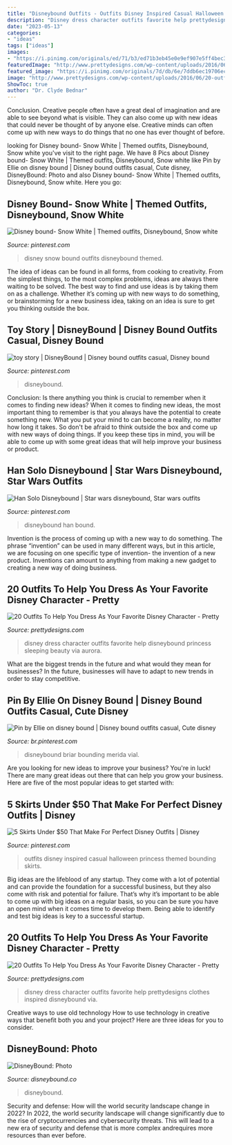```yaml
---
title: "Disneybound Outfits - Outfits Disney Inspired Casual Halloween Princess Themed Bounding Skirts"
description: "Disney dress character outfits favorite help prettydesigns clothes inspired disneybound via"
date: "2023-05-13"
categories:
- "ideas"
tags: ["ideas"]
images:
- "https://i.pinimg.com/originals/ed/71/b3/ed71b3eb45e0e9ef907e5ff4bec3504a.jpg"
featuredImage: "http://www.prettydesigns.com/wp-content/uploads/2016/06/20-outfits-to-help-your-dress-as-your-favorite-disney-character-7.jpg"
featured_image: "https://i.pinimg.com/originals/7d/db/6e/7ddb6ec19706ec74570ddbd04e592516.jpg"
image: "http://www.prettydesigns.com/wp-content/uploads/2016/06/20-outfits-to-help-your-dress-as-your-favorite-disney-character-7.jpg"
ShowToc: true
author: "Dr. Clyde Bednar"
---
```



Conclusion.
Creative people often have a great deal of imagination and are able to see beyond what is visible. They can also come up with new ideas that could never be thought of by anyone else. Creative minds can often come up with new ways to do things that no one has ever thought of before.

	

		
looking for Disney bound- Snow White | Themed outfits, Disneybound, Snow white you've visit to the right page. We have 8 Pics about Disney bound- Snow White | Themed outfits, Disneybound, Snow white like Pin by Ellie on disney bound | Disney bound outfits casual, Cute disney, DisneyBound: Photo and also Disney bound- Snow White | Themed outfits, Disneybound, Snow white. Here you go:
		
    
## Disney Bound- Snow White | Themed Outfits, Disneybound, Snow White

<img loading=lazy src="https://i.pinimg.com/originals/7d/db/6e/7ddb6ec19706ec74570ddbd04e592516.jpg" onerror="this.onerror=null;this.src='https://tse3.mm.bing.net/th?id=OIP.CH8WLv76Rs6mQIBgsAyjvQHaLH&amp;pid=15.1';" alt="Disney bound- Snow White | Themed outfits, Disneybound, Snow white">

_Source: pinterest.com_

>disney snow bound outfits disneybound themed. 

	

The idea of ideas can be found in all forms, from cooking to creativity. From the simplest things, to the most complex problems, ideas are always there waiting to be solved. The best way to find and use ideas is by taking them on as a challenge. Whether it’s coming up with new ways to do something, or brainstorming for a new business idea, taking on an idea is sure to get you thinking outside the box.

    
## Toy Story | DisneyBound | Disney Bound Outfits Casual, Disney Bound

<img loading=lazy src="https://i.pinimg.com/736x/e3/c4/e8/e3c4e8cb14507c550e4b395ee7d659c8.jpg" onerror="this.onerror=null;this.src='https://tse1.mm.bing.net/th?id=OIP.v3KX_wbWLlhiAPIlXAZdMQHaHa&amp;pid=15.1';" alt="toy story | DisneyBound | Disney bound outfits casual, Disney bound">

_Source: pinterest.com_

>disneybound. 

	

Conclusion: Is there anything you think is crucial to remember when it comes to finding new ideas?
When it comes to finding new ideas, the most important thing to remember is that you always have the potential to create something new. What you put your mind to can become a reality, no matter how long it takes. So don't be afraid to think outside the box and come up with new ways of doing things. If you keep these tips in mind, you will be able to come up with some great ideas that will help improve your business or product.

    
## Han Solo Disneybound | Star Wars Disneybound, Star Wars Outfits

<img loading=lazy src="https://i.pinimg.com/736x/71/7d/00/717d00bdd2519179adeb68ebca4c8943.jpg" onerror="this.onerror=null;this.src='https://tse1.mm.bing.net/th?id=OIP.iY_q6SIZa8bjT_bOvQiXDQHaHa&amp;pid=15.1';" alt="Han Solo Disneybound | Star wars disneybound, Star wars outfits">

_Source: pinterest.com_

>disneybound han bound. 

	

Invention is the process of coming up with a new way to do something. The phrase “invention” can be used in many different ways, but in this article, we are focusing on one specific type of invention- the invention of a new product. Inventions can amount to anything from making a new gadget to creating a new way of doing business.

    
## 20 Outfits To Help You Dress As Your Favorite Disney Character - Pretty

<img loading=lazy src="http://www.prettydesigns.com/wp-content/uploads/2016/06/20-outfits-to-help-your-dress-as-your-favorite-disney-character-7.jpg" onerror="this.onerror=null;this.src='https://tse3.mm.bing.net/th?id=OIP.FGXiBCLOAUFuVYcc3i9QGQHaII&amp;pid=15.1';" alt="20 Outfits To Help You Dress As Your Favorite Disney Character - Pretty">

_Source: prettydesigns.com_

>disney dress character outfits favorite help disneybound princess sleeping beauty via aurora. 

	

What are the biggest trends in the future and what would they mean for businesses?
In the future, businesses will have to adapt to new trends in order to stay competitive.

    
## Pin By Ellie On Disney Bound | Disney Bound Outfits Casual, Cute Disney

<img loading=lazy src="https://i.pinimg.com/736x/d4/2b/2c/d42b2c5ef6f2e1f42c256f4bd3f920cd.jpg" onerror="this.onerror=null;this.src='https://tse4.mm.bing.net/th?id=OIP.5EgSGxhcI0d8kzdrYEhY2gHaHa&amp;pid=15.1';" alt="Pin by Ellie on disney bound | Disney bound outfits casual, Cute disney">

_Source: br.pinterest.com_

>disneybound briar bounding merida vial. 

	

Are you looking for new ideas to improve your business? You're in luck! There are many great ideas out there that can help you grow your business. Here are five of the most popular ideas to get started with:

    
## 5 Skirts Under $50 That Make For Perfect Disney Outfits | Disney

<img loading=lazy src="https://i.pinimg.com/originals/ed/71/b3/ed71b3eb45e0e9ef907e5ff4bec3504a.jpg" onerror="this.onerror=null;this.src='https://tse1.mm.bing.net/th?id=OIP.CaA-NrHhOy9dRQvqqWYruwHaJ4&amp;pid=15.1';" alt="5 Skirts Under $50 That Make For Perfect Disney Outfits | Disney">

_Source: pinterest.com_

>outfits disney inspired casual halloween princess themed bounding skirts. 

	

Big ideas are the lifeblood of any startup. They come with a lot of potential and can provide the foundation for a successful business, but they also come with risk and potential for failure. That’s why it’s important to be able to come up with big ideas on a regular basis, so you can be sure you have an open mind when it comes time to develop them. Being able to identify and test big ideas is key to a successful startup.

    
## 20 Outfits To Help You Dress As Your Favorite Disney Character - Pretty

<img loading=lazy src="http://www.prettydesigns.com/wp-content/uploads/2016/06/20-outfits-to-help-your-dress-as-your-favorite-disney-character-10.jpg" onerror="this.onerror=null;this.src='https://tse2.mm.bing.net/th?id=OIP.jFTEkbYPlUxHHaT9GEp83QHaGp&amp;pid=15.1';" alt="20 Outfits To Help You Dress As Your Favorite Disney Character - Pretty">

_Source: prettydesigns.com_

>disney dress character outfits favorite help prettydesigns clothes inspired disneybound via. 

	

Creative ways to use old technology
How to use technology in creative ways that benefit both you and your project? Here are three ideas for you to consider.

    
## DisneyBound: Photo

<img loading=lazy src="https://64.media.tumblr.com/10e9e9cc20aebf483d96740d3da5c81a/eac9547ba67db186-e8/s2048x3072/70f7bc9caea1afd25c85611e898bafa09e421c04.jpg" onerror="this.onerror=null;this.src='https://tse2.mm.bing.net/th?id=OIP.dvMbxzyOLIt5zogTZMqBSgHaHa&amp;pid=15.1';" alt="DisneyBound: Photo">

_Source: disneybound.co_

>disneybound. 

	

Security and defense: How will the world security landscape change in 2022?
In 2022, the world security landscape will change significantly due to the rise of cryptocurrencies and cybersecurity threats. This will lead to a new era of security and defense that is more complex andrequires more resources than ever before.

